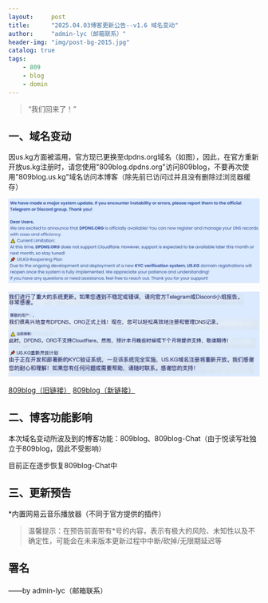 ```yaml
---
layout:     post
title:      "2025.04.03博客更新公告--v1.6 域名变动"
author:     "admin-lyc（邮箱联系）"
header-img: "img/post-bg-2015.jpg"
catalog: true
tags:
    - 809
    - blog
    - domin
---
```


> “我们回来了！”

## 一、域名变动

<p>因us.kg方面被滥用，官方现已更换至dpdns.org域名（如图），因此，在官方重新开放us.kg注册时，请您使用"809blog.dpdns.org"访问809blog，不要再次使用"809blog.us.kg"域名访问本博客（除先前已访问过并且没有删除过浏览器缓存）</p>

![个人页的官方提示（EN）](/img/us.kg(en).jpg "个人页的官方提示（EN）")

![个人页的官方提示（CN机翻）](/img/us.kg(cn).jpg "个人页的官方提示（CN机翻）")

[809blog（旧链接）](https://809blog.us.kg/)
[809blog（新链接）](https://809blog.dpdns.org/)

## 二、博客功能影响

<p>本次域名变动所波及到的博客功能：809blog、809blog-Chat（由于悦读写社独立于809blog，因此不受影响）</p>

<p>目前正在逐步恢复809blog-Chat中</p>

## 三、更新预告

<p>*内置网易云音乐播放器（不同于官方提供的插件）</p>

> 温馨提示：在预告前面带有*号的内容，表示有极大的风险、未知性以及不确定性，可能会在未来版本更新过程中中断/砍掉/无限期延迟等

<p id = "build"></p>

## 署名</p>

<p>——by admin-lyc（邮箱联系）</p>
